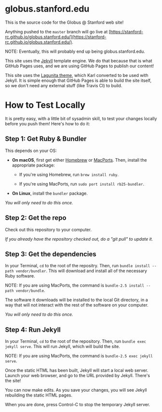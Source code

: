 # globus.stanford.edu

This is the source code for the Globus @ Stanford web site!

Anything pushed to the `master` branch will go live at [https://stanford-rc.github.io/globus.stanford.edu/](https://stanford-rc.github.io/globus.stanford.edu/).

NOTE: Eventually, this will probably end up being globus.stanford.edu.

This site uses the [Jekyll](https://jekyllrb.com) template engine.  We do that
because that is what GitHub Pages uses, and we are using GitHub Pages to
publish our content!

This site uses the [Lagunita theme](https://web.stanford.edu/group/webdev/lagunita/), which Karl converted to be used with Jekyll.  It is simple enough that GitHub Pages is able to build the site itself, so we don't need any external stuff (like Travis CI) to build.

# How to Test Locally

It is pretty easy, with a little bit of sysadmin skill, to test your changes
locally before you push them!  Here's how to do it:

## Step 1: Get Ruby & Bundler

This depends on your OS:

* **On macOS**, first get either [Homebrew](https://brew.sh) or [MacPorts](https://www.macports.org).  Then, install the appropriate package:

  * If you're using Homebrew, run `brew install ruby`.

  * If you're using MacPorts, run `sudo port install rb25-bundler`.

* **On Linux**, install the `bundler` package.

_You will only need to do this once._

## Step 2: Get the repo

Check out this repository to your computer.

_If you already have the repository checked out, do a "git pull" to update it._

## Step 3: Get the dependencies

In your Terminal, `cd` to the root of the repositry.  Then, run `bundle install
--path vendor/bundler`.  This will download and install all of the necessary
Ruby software.

NOTE: If you are using MacPorts, the command is `bundle-2.5 install --path
vendor/bundle`.

The software it downloads will be installed to the local Git directory, in a
way that will not interact with the rest of the software on your computer.

_You will only need to do this once._

## Step 4: Run Jekyll

In your Terminal, `cd` to the root of the repository.  Then, run `bundle exec
jekyll serve`.  This will run Jekyll, which will build the site.

NOTE: If you are using MacPorts, the command is `bundle-2.5 exec jekyll serve`.

Once the static HTML has been built, Jekyll will start a local web server.
Launch your web browser, and go to the URL provided by Jekyll.  There's the
site!

You can now make edits.  As you save your changes, you will see Jekyll
rebuilding the static HTML pages.

When you are done, press Control-C to stop the temporary Jekyll server.
